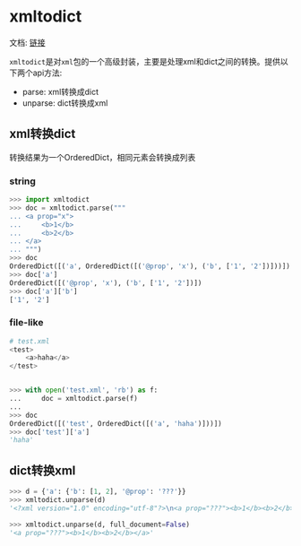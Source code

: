 # xmltodict
文档: [链接](https://github.com/martinblech/xmltodict)

`xmltodict`是对`xml`包的一个高级封装，主要是处理xml和dict之间的转换。提供以下两个api方法:
* parse: xml转换成dict
* unparse: dict转换成xml

## xml转换dict
转换结果为一个OrderedDict，相同元素会转换成列表

### string
```python
>>> import xmltodict
>>> doc = xmltodict.parse("""
... <a prop="x">
... 	<b>1</b>
... 	<b>2</b>
... </a>
... """)
>>> doc
OrderedDict([('a', OrderedDict([('@prop', 'x'), ('b', ['1', '2'])]))])
>>> doc['a']
OrderedDict([('@prop', 'x'), ('b', ['1', '2'])])
>>> doc['a']['b']
['1', '2']

```

### file-like
```python
# test.xml
<test>
    <a>haha</a>
</test>


>>> with open('test.xml', 'rb') as f:
... 	doc = xmltodict.parse(f)
... 
>>> doc
OrderedDict([('test', OrderedDict([('a', 'haha')]))])
>>> doc['test']['a']
'haha'
```

## dict转换xml
```python
>>> d = {'a': {'b': [1, 2], '@prop': '???'}}
>>> xmltodict.unparse(d) 
'<?xml version="1.0" encoding="utf-8"?>\n<a prop="???"><b>1</b><b>2</b></a>'

>>> xmltodict.unparse(d, full_document=False)
'<a prop="???"><b>1</b><b>2</b></a>'

```
